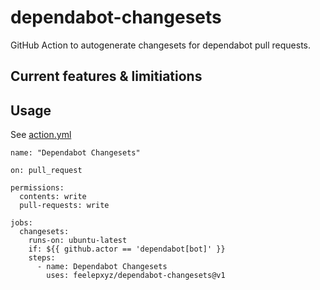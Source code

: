 # dependabot-changesets

GitHub Action to autogenerate changesets for dependabot pull requests.

Current features & limitiations
- 

## Usage
See [action.yml](action.yml)

```
name: "Dependabot Changesets"

on: pull_request

permissions:
  contents: write
  pull-requests: write

jobs:
  changesets:
    runs-on: ubuntu-latest
    if: ${{ github.actor == 'dependabot[bot]' }}
    steps:
      - name: Dependabot Changesets
        uses: feelepxyz/dependabot-changesets@v1
```
